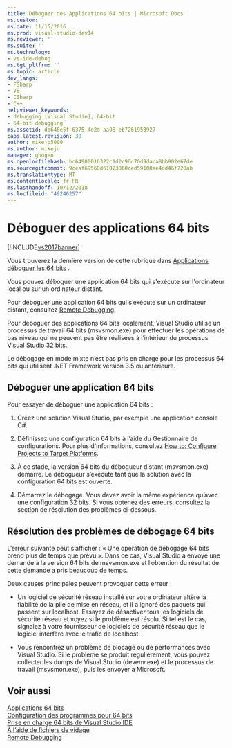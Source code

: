 ```yaml
---
title: Déboguer des Applications 64 bits | Microsoft Docs
ms.custom: ''
ms.date: 11/15/2016
ms.prod: visual-studio-dev14
ms.reviewer: ''
ms.suite: ''
ms.technology:
- vs-ide-debug
ms.tgt_pltfrm: ''
ms.topic: article
dev_langs:
- FSharp
- VB
- CSharp
- C++
helpviewer_keywords:
- debugging [Visual Studio], 64-bit
- 64-bit debugging
ms.assetid: db648e5f-6375-4e2d-aa98-eb7261958927
caps.latest.revision: 38
author: mikejo5000
ms.author: mikejo
manager: ghogen
ms.openlocfilehash: bc64900016322c1d2c96c70d9daca8bb902e67de
ms.sourcegitcommit: 9ceaf69568d61023868ced59108ae4dd46f720ab
ms.translationtype: MT
ms.contentlocale: fr-FR
ms.lasthandoff: 10/12/2018
ms.locfileid: "49246257"
---
```

# <a name="debug-64-bit-applications"></a>Déboguer des applications 64 bits
[!INCLUDE[vs2017banner](../includes/vs2017banner.md)]

Vous trouverez la dernière version de cette rubrique dans [Applications déboguer les 64 bits](https://docs.microsoft.com/visualstudio/debugger/debug-64-bit-applications) .  
  
Vous pouvez déboguer une application 64 bits qui s'exécute sur l'ordinateur local ou sur un ordinateur distant.  
  
 Pour déboguer une application 64 bits qui s’exécute sur un ordinateur distant, consultez [Remote Debugging](../debugger/remote-debugging.md).  
  
 Pour déboguer des applications 64 bits localement, Visual Studio utilise un processus de travail 64 bits (msvsmon.exe) pour effectuer les opérations de bas niveau qui ne peuvent pas être réalisées à l’intérieur du processus Visual Studio 32 bits.  
  
 Le débogage en mode mixte n’est pas pris en charge pour les processus 64 bits qui utilisent .NET Framework version 3.5 ou antérieure.  
  
## <a name="debug-a-64-bit-application"></a>Déboguer une application 64 bits  
 Pour essayer de déboguer une application 64 bits :  
  
1.  Créez une solution Visual Studio, par exemple une application console C#.  
  
2.  Définissez une configuration 64 bits à l’aide du Gestionnaire de configurations. Pour plus d'informations, consultez [How to: Configure Projects to Target Platforms](../ide/how-to-configure-projects-to-target-platforms.md).  
  
3.  À ce stade, la version 64 bits du débogueur distant (msvsmon.exe) démarre. Le débogueur s’exécute tant que la solution avec la configuration 64 bits est ouverte.  
  
4.  Démarrez le débogage. Vous devez avoir la même expérience qu’avec une configuration 32 bits. Si vous obtenez des erreurs, consultez la section de résolution des problèmes ci-dessous.  
  
## <a name="troubleshooting-64-bit-debugging"></a>Résolution des problèmes de débogage 64 bits  
 L’erreur suivante peut s’afficher : « Une opération de débogage 64 bits prend plus de temps que prévu ». Dans ce cas, Visual Studio a envoyé une demande à la version 64 bits de msvsmon.exe et l’obtention du résultat de cette demande a pris beaucoup de temps.  
  
 Deux causes principales peuvent provoquer cette erreur :  
  
-   Un logiciel de sécurité réseau installé sur votre ordinateur altère la fiabilité de la pile de mise en réseau, et il a ignoré des paquets qui passent sur localhost. Essayez de désactiver tous les logiciels de sécurité réseau et voyez si le problème est résolu. Si tel est le cas, signalez à votre fournisseur de logiciels de sécurité réseau que le logiciel interfère avec le trafic de localhost.  
  
-   Vous rencontrez un problème de blocage ou de performances avec Visual Studio. Si le problème se produit régulièrement, vous pouvez collecter les dumps de Visual Studio (devenv.exe) et le processus de travail (msvsmon.exe), puis les envoyer à Microsoft. 
  
## <a name="see-also"></a>Voir aussi  
 [Applications 64 bits](http://msdn.microsoft.com/library/fd4026bc-2c3d-4b27-86dc-ec5e96018181)   
 [Configuration des programmes pour 64 bits](http://msdn.microsoft.com/library/cb99f72b-8c74-48f4-846a-8921b37b97e9)   
 [Prise en charge 64 bits de Visual Studio IDE](../ide/visual-studio-ide-64-bit-support.md)   
 [À l’aide de fichiers de vidage](../debugger/using-dump-files.md)   
 [Remote Debugging](../debugger/remote-debugging.md)







